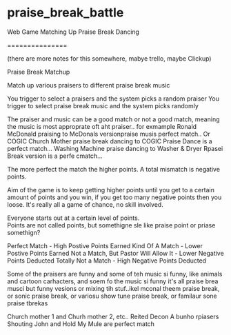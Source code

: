 # praise_break_battle
Web Game Matching Up Praise Break Dancing

===============



(there are more notes for this somewhere, mabye trello, maybe Clickup)


Praise Break Matchup

Match up various praisers to different praise break music

You trigger to select a praisers and the system picks a random praiser
You trigger to select praise break music and the system picks randomly

The praiser and music can be a good match or not a good match, meaning the music is most approprate oft aht praiser.. for exmample Ronald McDonald praising to McDonals versionpraise musis perfect match.. Or COGIC Church Mother praise break dancing to COGIC Praise Dance is a perfect match...  Washing Machine praise dancing to Washer & Dryer Rpasei Break version is a perfe cmatch...  

The more perfect the match the higher points.   A total mismatch is negative points. 

Aim of the game is to keep getting higher points until you get to a certain amount of points and you win, if you get too many negative points then you loose.  It's really all a game of chance, no skill involved. 

Everyone starts out at a certain level of points.  
Points are not called points, but somethigne sle like praise point or priase somethign?  

Perfect Match - High Postive Points Earned
Kind Of A Match - Lower Postive Points Earned
Not a Match, But Pastor Will Allow It - Lower Negative Points Deducted
Totally Not a Match - High Negative Points Deducted



Some of the praisers are funny and some of teh music si funny, like animals and cartoon carhacters, and soem fo the music si funny it's all praise brea musci but funny vesions or mixing tih stuf..ikel mconal theem praise break, or sonic praise break, or variosu show tune praise break, or familaur sone praise tbrekas

Church mother 1 and Churh mother 2, etc..
Reited Decon 
A bunho rpiasers
Shouting John and Hold My Mule are perfect match
